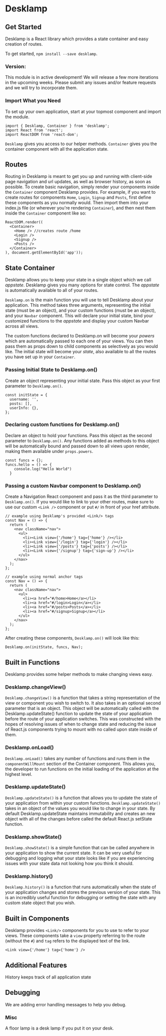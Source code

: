 # Desklamp
## Get Started

Desklamp is a React library which provides a state container and easy creation of routes. 

To get started, `npm install --save desklamp`. 

### Version: 
This module is in active development! We will release a few more iterations in the upcoming weeks. Please submit any issues and/or feature requests and we will try to incorporate them.

### Import What you Need

To set up your own application, start at your topmost component and import the module.

```
import { Desklamp, Container } from 'desklamp'; 
import React from 'react'; 
import ReactDOM from 'react-dom';
```
`Desklamp` gives you access to our helper methods. 
`Container` gives you the container component with all the application state.

## Routes

Routing in Desklamp is meant to get you up and running with client-side page navigation and url updates, as well as browser history, as soon as possible. To create basic navigation, simply render your components inside the `Container` component Desklamp provides. For example, if you want to create routes for components `Home`, `Login`, `Signup` and `Posts`, first define these components as you normally would. Then import them into your index.js file (or wherever you're rendering `Container`), and then nest them inside the `Container` component like so:

```
ReactDOM.render((
  <Container>
    <Home /> //creates route /home
    <Login />
    <Signup />
    <Posts />
  </Container>
), document.getElementById('app'));
``` 

## State Container

Desklamp allows you to keep your state in a single object which we call _appstate_. 
Desklamp gives you many options for state control. 
The _appstate_ is automatically available to all of your routes.

`Desklamp.on` is the main function you will use to tell Desklamp about your application. This method takes three arguments, representing the initial state (must be an object), and your custom functions (must be an object), and your `Navbar` component. This will declare your initial state, bind your customized functions to the _appstate_ and display your custom Navbar across all views.

The custom functions declared to Desklamp.on will become your _powers_ which are automatically passed to each one of your views. You can then pass them as props down to child components as selectively as you would like. The initial state will become your _state_, also available to all the routes you have set up in your `Container`.

### Passing Initial State to Desklamp.on()

Create an object representing your initial state. Pass this object as your first parameter to `Desklamp.on()`.

```
const initState = {
  username: '',
  posts: [],
  userInfo: {},
};
```

### Declaring custom functions for Desklamp.on()

Declare an object to hold your functions. Pass this object as the second parameter to `Desklamp.on()`. Any functions added as methods to this object will be automatically bound and passed down to all views upon render, making them available under `props.powers`.
```
const funcs = {};
funcs.hello = () => {
    console.log("Hello World")
  }
```
### Passing a custom Navbar component to Desklamp.on()

Create a Navigation React component and pass it as the third parameter to `Desklamp.on()`. If you would like to link to your other routes, make sure to use our custom `<Link />` component or put `#/` in front of your href attribute.
```
// example using Desklamp's provided <Link/> tags
const Nav = () => {
  return (
    <nav className="nav">
      <ul>
        <li><Link view={'/home'} tag={'home'} /></li>
        <li><Link view={'/login'} tag={'login'} /></li>
        <li><Link view={'/posts'} tag={'posts'} /></li>
        <li><Link view={'/signup'} tag={'sign-up'} /></li>
      </ul>
    </nav>
  );
};

// example using normal anchor tags
const Nav = () => {
  return (
    <nav className="nav">
      <ul>
        <li><a href="#/home>Home</a></li>
        <li><a href="#/login>Login</a></li>
        <li><a href="#/posts>Posts</a></li>
        <li><a href="#/signup>Signup</a></li>
      </ul>
    </nav>
  );
};

```

After creating these components, `Desklamp.on()` will look like this: 
```
Desklamp.on(initState, funcs, Nav);
```

## Built in Functions

Desklamp provides some helper methods to make changing views easy.

### Desklamp.changeView()
`Desklamp.changeView()` is a function that takes a string representation of the view or component you wish to switch to. It also takes in an optional second parameter that is an object. This object will be automatically called with the Desklamp.updateState() function to update the state of your application before the route of your application switches. This was constructed with the hopes of resolving issues of when to change state and reducing the issue of React.js components trying to mount with no called upon state inside of them.

### Desklamp.onLoad()
`Desklamp.onLoad()` takes any number of functions and runs them in the `componentWillMount` section of the Container component. This allows you, the developer to run functions on the initial loading of the application at the highest level.

### Desklamp.updateState()
`Desklamp.updateState()` is a function that allows you to update the state of your application from within your custom functions. `Desklamp.updateState()` takes in an object of the values you would like to change in your state. By default Desklamp.updateState maintains immutability and creates an new object with all of the changes before called the default React.js setState function.

### Desklamp.showState()
`Desklamp.showState()` is a simple function that can be called anywhere in your application to show the current state. It can be very useful for debugging and logging what your state looks like if you are experiencing issues with your state data not looking how you think it should.

### Desklamp.history()
`Desklamp.history()` is a function that runs automatically when the state of your application changes and stores the previous version of your state. This is an incredibly useful function for debugging or setting the state with any custom state object that you wish.


## Built in Components

Desklamp provides `<Link/>` components for you to use to refer to your views. These components take a `view` property referring to the route (without the `#`) and `tag` refers to the displayed text of the link.

```
<Link view={'/home'} tag={'home'} />
```

## Additional Features
History keeps track of all application state

## Debugging
We are adding error handling messages to help you debug.

### Misc
A floor lamp is a desk lamp if you put it on your desk.